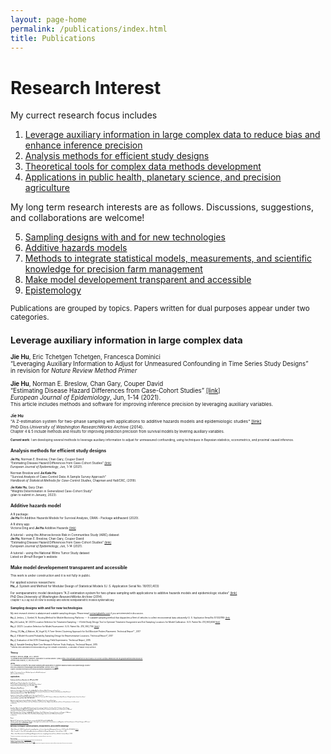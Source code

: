 ```yaml
---
layout: page-home
permalink: /publications/index.html
title: Publications
---
```


# Research Interest

My currect research focus includes <br/>
<!-- are driven by three goals: 1) enable people to generate and use large complex data more intelligently and efficiently,-->
<!--2) use data science to improve planetary health --- human health and the state of the natural systems on which it depends, -->
<!--3) and 3) advance precision agriculture. In particular, my research interests include the following -->

1. [Leverage auxiliary information in large complex data to reduce bias and enhance inference precision](#auxiliary)
2. [Analysis methods for efficient study designs](#method)
3. [Theoretical tools for complex data methods development](#theory)
4. [Applications in  public health, planetary science, and precision agriculture](#application)

My long term research interests are as follows. Discussions, suggestions, and collaborations are welcome!<br/>

5. [Sampling designs with and for new technologies](#study-design)
6. [Additive hazards models](#ah)
7. [Methods to integrate statistical models, measurements, and scientific knowledge for precision farm management](#measurement-model)
8. [Make model developement transparent and accessible](#model)
9. [Epistemology](#epistemology)



<small> Publications are grouped by topics. Papers written for dual purposes appear under two categories.<small>

## Leverage auxiliary information in large complex data <a name="auxiliary"></a>
   
**Jie Hu**, Eric Tchetgen Tchetgen, Francesca Dominici<br/>
“Leveraging Auxiliary Information to Adjust for Unmeasured Confounding in Time Series Study Designs”<br/>
in revision for *Nature Review Method Primer* <br/>
 
  
 **Jie Hu**, Norman E. Breslow, Chan Gary, Couper David<br/>
“Estimating Disease Hazard Differences from Case-Cohort Studies” [[link]](https://link.springer.com/article/10.1007/s10654-021-00739-3)<br/>
*European Journal of Epidemiology*, Jun, 1-14 (2021).<br/>
<small> This article includes methods and software for improving inference precision by leveraging auxiliary variables.<small> <br/> 

 **Jie Hu** <br/>
"A Z-estimation system for two-phase sampling with applications to additive hazards models and epidemiologic studies" [[link]](https://digital.lib.washington.edu/researchworks/handle/1773/27427)<br/> 
PhD Diss.*University of Washington ResearchWorks Archive* (2014). <br/>
<small> Chapter 4 & 5 include methods and results for improving prediction precision from survival models by levering auxiliary variables.<small>

 
**Current work**: I am developing several methods to leverage auxiliary information to adjust for unmeasured confounding, using techniques in Bayesian statistics, econometrics, and proximal causal inference.<br/>
 
## Analysis methods for efficient study designs<a name="method"></a>

**Jie Hu**, Norman E. Breslow, Chan Gary, Couper David<br/>
“Estimating Disease Hazard Differences from Case-Cohort Studies” [[link]](https://link.springer.com/article/10.1007/s10654-021-00739-3)<br/>
*European Journal of Epidemiology*, Jun, 1-14 (2021). <br/>

   
Norman Breslow and **Jie Kate Hu**<br/>
"Survival Analysis of Case-Control Data: A Sample Survey Approach"<br/>
*Handbook of Statistical Methods for Case-Control Studies*, Chapman and Hall/CRC, (2018).<br/>



**Jie Kate Hu**, Gary Chan <br/>
“Weights Determination in Generalized Case-Cohort Study”<br/>
(plan to submit in January, 2023). <br/>

 

   

## Additive hazards model <a name="ah"></a>
   
A R package:<br/>
**Jie Hu** Fit Additive Hazards Models for Survival Analysis, CRAN - Package addhazard (2020).<br/>

A R shiny app:<br/>
Victoria Ding and **Jie Hu** Additive Hazards [[link]](https://addhazard.shinyapps.io/addhazard_shiny/?_ga=2.22828659.979974368.1670686069-1357428355.1670686069) <br/>
  
A tutorial - using the Atherosclerosis Risk in Communities Study (ARIC) dataset  <br/>
**Jie Hu**, Norman E. Breslow, Chan Gary, Couper David <br/>
“Estimating Disease Hazard Differences from Case-Cohort Studies” [[link]](https://link.springer.com/article/10.1007/s10654-021-00739-3) <br/>
*European Journal of Epidemiology*, Jun, 1-14 (2021).<br/>
   
A tutorial - using the National Wilms Tumor Study dataset <br/>
Listed on Ørnulf Borgan's webiste <br/>
   
## Make model developement transparent and accessible <a name="model"></a>

This work is under construction and it is not fully in public. <br/>

For  applied science researchers:  <br/>
**Hu, J**. System and Method for Modular Design of Statistical Models (U. S. Application Serial No. 18/051,403) <br/>

For semiparametric model developers
"A Z-estimation system for two-phase sampling with applications to additive hazards models and epidemiologic studies" [[link]](https://digital.lib.washington.edu/researchworks/handle/1773/27427) <br/> 
PhD Diss.*University of Washington ResearchWorks Archive* (2014).  <br/>
<small> Chapter 1 & 2 lay out on how to develop and extend semiparametric models systematically <small>
   
   
## Sampling designs with and for new technologies <a name="study-design"></a>

My next research interest is adatpive and scalable sampling designs. Please email contact@katehu.com if you are interested in discussion. <br/>
   
**Hu, J**, Jerkins, J, Goebel, N. Routing Method for Mobile Monitoring Platforms --- A scalable sampling method that dispatches a fleet of vehicles to collect environmental data unbiasedly (U. S. Application Serial No.17/332789) [[link]](https://uspto.report/patent/app/20210377708) <br/>

**Hu, J** & Ladoni, M. (2021) Location Selection for Treatment Sampling ---A field Study Design Tool to Optimize Treatment Assignment and Soil Sampling Locations for Model Calibration. (U.S. Patent No. #10,963,606)[[link]](https://uspto.report/patent/grant/10,963,606) <br/> 

**Hu, J**.  (2021). Location Selection for Model Assessment. (U.S. Patent No. #10, 990,716) [[link]](https://uspto.report/patent/grant/10,990,716)) <br/>

Zheng, ZS, **Hu, J**, Malone, M, Vogel N, A Time-Series Clustering
Approach for Soil Moisture Probes Placement. Technical Report* , 2017

**Hu, J**, A Model-Assisted Probability Sampling Design for Representative
Locations. Technical Report*, 2017
   
**Hu, J**, Evaluation of the 2015 Climatology Field Experiments. Technical Report,
2015
   
**Hu, J**, Variable Seeding Rate Corn Research Partner Trials Analysis, Technical
Report, 2015  
*<small>Internal Peer-Reviewed Technical Reports @ The Climate Corporation, A subsidary of Bayer Crop Science <small> <br/>
   
   
## Theory <a name="theory"></a>

Norman E. Breslow, **Jie Hu**, Jon A. Wellner<br/>
“Z-estimation and Stratified Samples: Application to Survival Models” [[link]]([https://link.springer.com/article/10.1007/s10654-021-00739-3](https://www.ncbi.nlm.nih.gov/pmc/articles/PMC4503541/)<br/>
*Lifetime Data Analysis*, 21, 493-516 (2015).<br/>

**Jie Hu**  <br/>
"A Z-estimation system for two-phase sampling with applications to additive hazards models and epidemiologic studies" <br/>
PhD Diss.*University of Washington ResearchWorks Archive* (2014) [[link]](https://digital.lib.washington.edu/researchworks/handle/1773/27427).<br/>
<small> Chapter  2 provided theoretical tools to develop and extend semiparametric models. <small> <br/>
   
**Jie Hu**, “A Z-estimation System: A Modular Approach to Model Development” <br/>
(plan to resubmit in Feburary) <br/>
   
## Applications <a name="application"></a> 

##### Cardiovascular Disease/Biomarkers hs-CRP and Lp-PLA2
**Jie Hu**, Norman E. Breslow, Chan Gary, Couper David <br/>
“Estimating Disease Hazard Differences from Case-Cohort Studies”<br/>
*European Journal of Epidemiology*, Jun, 1-14 (2021). [[link]](https://link.springer.com/article/10.1007/s10654-021-00739-3)<br/>

##### Inflammatory Bowel Disease

Afzali Anita, Christopher J. Park, Kehao Zhu, **Jie Kate Hu**, Prachi Sharma, Mika N. Sinanan, and Scott D. Lee<br/>
“Preoperative Use of Methotrexate and the Risk of Early Postoperative Complications in Patients with Inflammatory Bowel Disease” <br/>
*Inflammatory Bowel Diseases*, 22(8), 1887-95 (2016).<br/>

Afzali Anita, Chelle L. Wheat, **Jie K. Hu**, John E. Olerud, and Scott D. Lee<br/>
“The Association of Psoriasiform Rash with anti-Tumor Necrosis Factor (anti-TNF) Therapy in Inflammatory Bowel Disease: A Single Academic Center Case Series” <br/>
*Journal of Crohn’s and Colitis*, 8(6), 480-488 (2014). <br/>

Manickavasagan,Hanisha, Butnariu Madalina, Porter Kyle , **Hu K. Jie**, Husain Syed, and Afzali Anita<br/>
"Inflammatory Bowel Disease Patients with Type 2 Diabetes and Obesity have a Higher Annual Burden and Costs of Hospitalizations: A call for action” <br/>
in submission. <br/>



<!--Precision agriculture**Hu, J** & Carrion C. (2022) Using Causal Learning Algorithms to Assist in Agricultural Management Decisions. -->
 <!--Precision agriculture(U.S. Patent No. #11,406,053) -->

<!--Precision agriculture**Hu, J** & Ladoni, M. (2021) Location Selection for Treatment Sampling ---A field Study Design Tool to Optimize Treatment --> 
<!--Precision agricultureAssignment and Soil Sampling Locations for Model Calibration. (U.S. Patent No. #10,963,606)-->

<!--Precision agriculture**Hu, J**.  (2021). Location Selection for Model Assessment. (U.S. Patent No. #10, 990,716) -->


#### Air

Zixu Zhao, Melissa Lunden, **Jie Kate Hu**, Brian Lafranchi, Yutong Liang, Caleb Arata, Erin Katz, Allen H. Goldstein, Haofei Zhang <br/>
“Air Pollution Mapping and Machine Learning Reveal Key Factors for Distinct Community-level Exposures in San Francisco, California” <br/>
submitted to *Environmental Science & Technology* <br/>

Keith R. Spangler, Quinn H. Adams, **Jie Kate Hu**, Danielle Braun, Kate R. Weinberger, Francesca Dominici, and Gregory A. Wellenius <br/>
“Does Choice of Outdoor Heat Metric Affect Heat-Related Epidemiologic Analyses in the US Medicare Population?”<br/> 
in submission <br/>

#### Forest

Maxwell J.D. VanLandschoot, Julian Schmitte, (mentored by Kelly McConville & **Jie Kate Hu**)<br/>
"Climate and Tree Species Distributions Change – Informing Forestry professionals, Conservationists, and Regulators the Potential Impacts of Climate Change on US Forests" <br/>
https://mjdvl.shinyapps.io/NCASI_APP/ (2022)<br/>

## Methods to integrate statistical models, measurements, and scientific knowledge <a name="measurement-model"></a> 
   
• **Hu**, J & Carrion C. (2022) Using Causal Learning Algorithms to Assist in
Agricultural Management Decisions. (U.S. Patent No. #11,406,053) [[[link]]](https://uspto.report/patent/grant/11,406,053)(<br/>
   
• **Hu**, J, Casquilho C., Chen, M, Combining Measurements and Models for
Nitrogen Management. Technical Report*, 2018 <br/>
   
• **Hu**, J,, Adjust Measurement-based Nitrogen Management Decisions using
Biogeochemical Process Models. Technical Report*, 2018<br/>

*<small>Internal Peer-Reviewed Technical Reports @ The Climate Corporation, A subsidary of Bayer Crop Science <small> <br/>

## Epistemology <a name="epistemology"></a> 

My next interest is *objectivity*. Please email contact@katehu.com if you are interested in discussion.<br/>
   
**Jie Kate Hu** , Xianlong Wang, Pei Wang <br/>
“Testing Gene-gene Interactions in Genome Wide Association Studies” [[link]](https://www.ncbi.nlm.nih.gov/pmc/articles/PMC4487553/)<br/> 
*Genetic Epidemiology*, 38, 123-134 (2014). <br/>
   <small>  Studied definitions of gene-gene interaction; pointed out the flaws in comparison studies of gene-gene interaction testing methods in literature due to variation in definitions; provided conditions of when these tests were comparable <small>  <br/>

      
